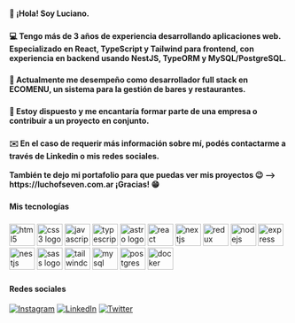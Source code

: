 <h4 align="left">👋 ¡Hola! Soy Luciano.</h4>

###

<h4 align="left">💻 Tengo más de 3 años de experiencia desarrollando aplicaciones web. Especializado en React, TypeScript y Tailwind para frontend, con experiencia en backend usando NestJS, TypeORM y MySQL/PostgreSQL.</h4>

###

<h4 align="left">🚀 Actualmente me desempeño como desarrollador full stack en ECOMENU, un sistema para la gestión de bares y restaurantes.</h4>

###

<h4 align="left">🎯 Estoy dispuesto y me encantaría formar parte de una empresa o contribuir a un proyecto en conjunto.</h4>

###

<h4 align="left">✉️ En el caso de requerir más información sobre mí, podés contactarme a través de Linkedin o mis redes sociales.<br><br>También te dejo mi portafolio para que puedas ver mis proyectos 😉 --> https://luchofseven.com.ar ¡Gracias! 😁</h4>

###

<h4 align="left">Mis tecnologías</h4>

###

<div align="left">
  <img src="https://cdn.simpleicons.org/html5/E34F26" height="40" alt="html5 logo" width="46"  />
  <img src="https://cdn.simpleicons.org/css/1572B6" height="40" alt="css3 logo" width="46" />
  <img src="https://cdn.simpleicons.org/javascript/F7DF1E" height="40" alt="javascript logo" width="46" />
  <img src="https://cdn.jsdelivr.net/gh/devicons/devicon/icons/typescript/typescript-original.svg" height="40" alt="typescript logo" width="46" />
  <img src="https://cdn.simpleicons.org/astro/FF5D01" height="40" alt="astro logo" width="46" />
  <img src="https://cdn.jsdelivr.net/gh/devicons/devicon/icons/react/react-original.svg" height="40" alt="react logo" width="46" />
  <img src="https://cdn.jsdelivr.net/gh/devicons/devicon/icons/nextjs/nextjs-original.svg" height="40" alt="nextjs logo" width="46" />
  <img src="https://cdn.jsdelivr.net/gh/devicons/devicon/icons/redux/redux-original.svg" height="40" alt="redux logo" width="46" />
  <img src="https://cdn.simpleicons.org/nodedotjs/339933" height="40" alt="nodejs logo" width="46" />
  <img src="https://cdn.simpleicons.org/express/000000" height="40" alt="express logo" width="46"  />
  <img src="https://cdn.jsdelivr.net/gh/devicons/devicon/icons/nestjs/nestjs-original.svg" height="40" alt="nestjs logo" width="46" />
  <img src="https://cdn.jsdelivr.net/gh/devicons/devicon/icons/sass/sass-original.svg" height="40" alt="sass logo" width="46" />
  <img src="https://cdn.simpleicons.org/tailwindcss/06B6D4" height="40" alt="tailwindcss logo" width="46" />
  <img src="https://cdn.jsdelivr.net/gh/devicons/devicon/icons/mysql/mysql-original.svg" height="40" alt="mysql logo" width="46" />
  <img src="https://cdn.jsdelivr.net/gh/devicons/devicon/icons/postgresql/postgresql-original.svg" height="40" alt="postgresql logo" width="46" />
  <img src="https://cdn.simpleicons.org/docker/2496ED" height="40" alt="docker logo" width="46" />
</div>

###

<h4 align="left">Redes sociales</h4>

[![Instagram](https://img.shields.io/badge/Instagram-%23E4405F.svg?logo=Instagram&logoColor=white)](https://instagram.com/luchofseven) [![LinkedIn](https://img.shields.io/badge/LinkedIn-%230077B5.svg?logo=linkedin&logoColor=white)](https://linkedin.com/in/luchofseven) [![Twitter](https://img.shields.io/badge/Twitter-%231DA1F2.svg?logo=Twitter&logoColor=white)](https://twitter.com/luchofseven)

